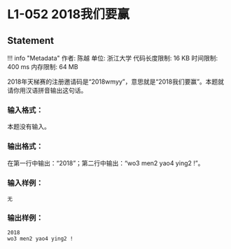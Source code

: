 
# L1-052 2018我们要赢

## Statement

!!! info "Metadata"
    作者: 陈越
    单位: 浙江大学
    代码长度限制: 16 KB
    时间限制: 400 ms
    内存限制: 64 MB

2018年天梯赛的注册邀请码是“2018wmyy”，意思就是“2018我们要赢”。本题就请你用汉语拼音输出这句话。

### 输入格式：

本题没有输入。

### 输出格式：

在第一行中输出：“2018”；第二行中输出：“wo3 men2 yao4 ying2 !”。

### 输入样例：
```plaintext
无
```

### 输出样例：
```plaintext
2018
wo3 men2 yao4 ying2 !
```


